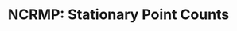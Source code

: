 ---
layout: survey_template_single
title: "NCRMP: Stationary Point Counts"
permalink: /surveys/fish_spc
main_image: /assets/images/Methods-Stationary-Point-Count-PIFSC.png # default image
main_image_caption: "Diagram of divers conducting a Stationary Point Count (SPC) survey at a NCRMP site. Credit: NOAA."
header:
  overlay_color: "#000"
  overlay_image: /assets/images/fish-spc-banner.jpg
  caption: "Photo credit: Kevin Lino/NOAA"
  overlay_filter: linear-gradient(rgba(0, 0, 0, 0.5), rgba(255, 255, 255, 0.5))

survey_type: Providing a snapshot of fish assemblages across Pacific coral reefs
survey_description:  SOP, data processing and R code can be accessed in this <a href = "https://doi.org/10.1038/sdata.2017.176" target ="_blank">2017 publication</a> and other aspects of rapid ecological assessment (REA) survey methods are also described in this <a href = "https://doi.org/10.7289/v5sn06zt" target ="_blank">2015 SOP</a>.  Surveys are conducted in hard-bottom habitat in water <30 m, following a stratified-random sampling site design (StRS). Random sites are generated across islands using reef zone, depth zone, pre-determined sectors, and locations of known hard-bottom habitat (typically from backscatter data), using the R project <a href = "https://github.com/krtanaka/ncrmp_common_map" target = "_blank">ncrmp_common_map</a>. 
# description: "Template sample description"
sidebar:
  nav: "docs"

how_to_download: To analyze raw data, follow the protocols and references detailed in the <a href = "https://doi.org/10.7289/v5sn06zt">NCRMP Fish Protocols - Pacific</a>. To view and download summarized data, you can use the NCRMP Data Viz Tool's <a href = "https://ncrmp-visualization-tool-noaa.hub.arcgis.com/apps/0b9be51e8cf249a292c77b91917ad77e">NCRMP Pacific Fish Dashboard</a>. <a href = "https://ncrmp-visualization-tool-noaa.hub.arcgis.com/pages/Data%20Download">Guidance</a> on downloading from the NCRMP Data Viz Tool.
sop_text: "Coral reef ecosystem program standard operating procedures : data collection for rapid ecological assessment fish surveys (2015)."

url_sop: https://doi.org/10.7289/v5sn06zt

datasheets_text: "Includes data entry for fish observations with benthic estimate data and/or structure-from-motion belts, printouts for the Secchi disk (for other side of dive slate to measure visibility), and a pre-dive boat box gear checklist."

url_datasheets: /surveys/fish/datasheets

access_rawdata_text: Raw data is archived with NCEI. Links for each year are listed in the 'Distribution Information' section of respective InPort metadata records -  <a href = "https://www.fisheries.noaa.gov/inport/item/24447" target = "_blank"> Hawaiian Archipelago since 2013 </a> - <a href = "https://www.fisheries.noaa.gov/inport/item/34520" target = "_blank"> American Samoa since 2015 </a> - <a href = "https://www.fisheries.noaa.gov/inport/item/34518" target = "_blank"> Mariana Archipelago since 2014</a> - <a href = "https://www.fisheries.noaa.gov/inport/item/34519" target = "_blank"> Pacific Islands Heritage Marine National Monument since 2014 </a>. Access Pacific-wide data from <a href ="https://www.fisheries.noaa.gov/inport/item/5566">2000 - 2007 </a> and <a href ="https://www.fisheries.noaa.gov/inport/item/34515">2007 - 2012</a>.
r_code_text: Contact Tye Kindinger <a href = "mailto:tye.kindinger@noaa.gov">(tye.kindinger@noaa.gov)</a> for processing scripts.

---